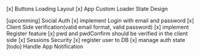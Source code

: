 [x] Buttons Loading Layout
[x] App Custom Loader State Design

<!-- Auth Todos -->

[upcomming] Social Auth
[x] implement Login with email and password
[x] Client Side verification(valid email format, valid password)
[x] implement Register feature
[x] pwd and pwdConfirm should be verified in the client side
[x] Sessions Security
[x] register user to DB
[x] manage auth state
[todo] Handle App Notification
